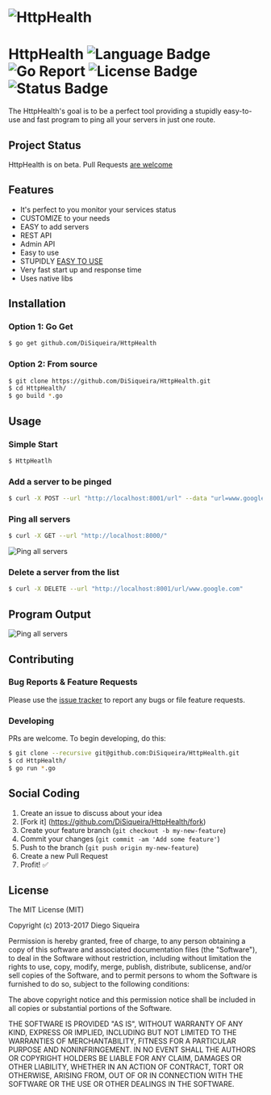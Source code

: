 # ![HttpHealth](http://image.prntscr.com/image/2bcc500477c14761abb9c4862b2a3abc.png)

# HttpHealth ![Language Badge](https://img.shields.io/badge/Language-Go-blue.svg) ![Go Report](https://goreportcard.com/badge/github.com/DiSiqueira/HttpHealth) ![License Badge](https://img.shields.io/badge/License-MIT-blue.svg) ![Status Badge](https://img.shields.io/badge/Status-Beta-brightgreen.svg)

The HttpHealth's goal is to be a perfect tool providing a stupidly easy-to-use and fast program to ping all your servers in just one route.

## Project Status

HttpHealth is on beta. Pull Requests [are welcome](https://github.com/DiSiqueira/HttpHealth#social-coding)

## Features

- It's perfect to you monitor your services status
- CUSTOMIZE to your needs
- EASY to add servers
- REST API
- Admin API
- Easy to use
- STUPIDLY [EASY TO USE](https://github.com/DiSiqueira/HttpHealth#usage)
- Very fast start up and response time
- Uses native libs

## Installation

### Option 1: Go Get

```bash
$ go get github.com/DiSiqueira/HttpHealth
```

### Option 2: From source

```bash
$ git clone https://github.com/DiSiqueira/HttpHealth.git
$ cd HttpHealth/
$ go build *.go
```

## Usage

### Simple Start ###
```bash
$ HttpHeatlh
```

### Add a server to be pinged

```bash
$ curl -X POST --url "http://localhost:8001/url" --data "url=www.google.com"
```

### Ping all servers

```bash
$ curl -X GET --url "http://localhost:8000/"
```

![Ping all servers](http://image.prntscr.com/image/0b11f487a2ac42d7bf4eb4e940e147ff.png)

### Delete a server from the list

```bash
$ curl -X DELETE --url "http://localhost:8001/url/www.google.com"
```

## Program Output

![Ping all servers](http://image.prntscr.com/image/0b11f487a2ac42d7bf4eb4e940e147ff.png)

## Contributing

### Bug Reports & Feature Requests

Please use the [issue tracker](https://github.com/DiSiqueira/HttpHealth/issues) to report any bugs or file feature requests.

### Developing

PRs are welcome. To begin developing, do this:

```bash
$ git clone --recursive git@github.com:DiSiqueira/HttpHealth.git
$ cd HttpHealth/
$ go run *.go
```

## Social Coding

1. Create an issue to discuss about your idea
2. [Fork it] (https://github.com/DiSiqueira/HttpHealth/fork)
3. Create your feature branch (`git checkout -b my-new-feature`)
4. Commit your changes (`git commit -am 'Add some feature'`)
5. Push to the branch (`git push origin my-new-feature`)
6. Create a new Pull Request
7. Profit! :white_check_mark:

## License

The MIT License (MIT)

Copyright (c) 2013-2017 Diego Siqueira

Permission is hereby granted, free of charge, to any person obtaining a copy
of this software and associated documentation files (the "Software"), to deal
in the Software without restriction, including without limitation the rights
to use, copy, modify, merge, publish, distribute, sublicense, and/or sell
copies of the Software, and to permit persons to whom the Software is
furnished to do so, subject to the following conditions:

The above copyright notice and this permission notice shall be included in
all copies or substantial portions of the Software.

THE SOFTWARE IS PROVIDED "AS IS", WITHOUT WARRANTY OF ANY KIND, EXPRESS OR
IMPLIED, INCLUDING BUT NOT LIMITED TO THE WARRANTIES OF MERCHANTABILITY,
FITNESS FOR A PARTICULAR PURPOSE AND NONINFRINGEMENT.  IN NO EVENT SHALL THE
AUTHORS OR COPYRIGHT HOLDERS BE LIABLE FOR ANY CLAIM, DAMAGES OR OTHER
LIABILITY, WHETHER IN AN ACTION OF CONTRACT, TORT OR OTHERWISE, ARISING FROM,
OUT OF OR IN CONNECTION WITH THE SOFTWARE OR THE USE OR OTHER DEALINGS IN
THE SOFTWARE.